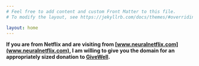 ```yaml
---
# Feel free to add content and custom Front Matter to this file.
# To modify the layout, see https://jekyllrb.com/docs/themes/#overriding-theme-defaults

layout: home
---
```


**If you are from Netflix and are visiting from [www.neuralnetflix.com](www.neuralnetflix.com), I am willing to give you the domain for an appropriately sized donation to [GiveWell](https://www.givewell.org/).**
